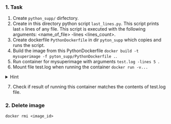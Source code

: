 ### 1. Task

1. Create `python_supp/` dirfectory.
2. Create in this directory python script `last_lines.py`. This script prints last `n` lines of any file. This script is executed with the following arguments: <name_of_file> -lines <lines_count>.
3.  Create dockerfile `PythonDockerfile` in dir `pyton_supp` which copies and runs the script.
4.  Build the image from this PythonDockerfile `docker build -t mysuperimage -f pyton_supp/PythonDockerfile .`.
5.  Run container for mysuperimage with arguments `test.log -lines 5 `.
6.  Mount file test.log when running the container `docker run -v...`

<details>
<summary>Hint</summary>
Use
```
docker run -v /root/test.log:/test.log mysuperimage test.log -lines 5 
```{{exec T1}}
</details>

7. Check if result of running this container matches the contents of test.log file.
 
### 2. Delete image 

`docker rmi <image_id>`

